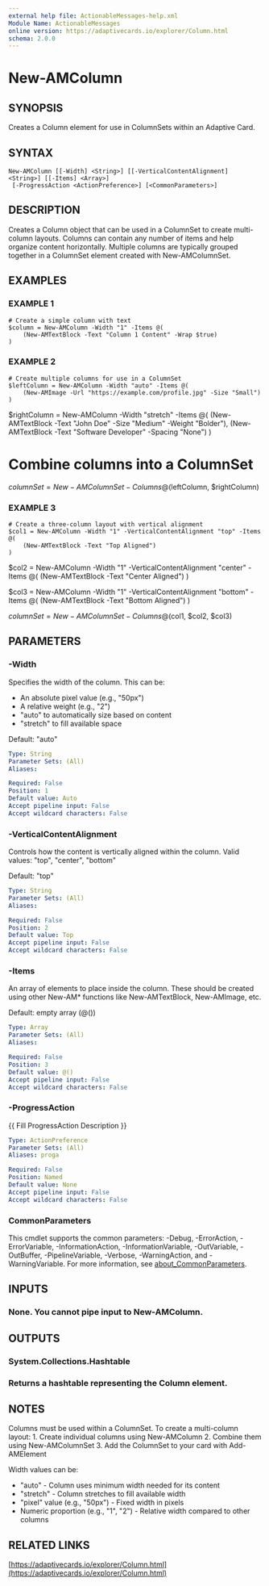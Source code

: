 ```yaml
---
external help file: ActionableMessages-help.xml
Module Name: ActionableMessages
online version: https://adaptivecards.io/explorer/Column.html
schema: 2.0.0
---
```


# New-AMColumn

## SYNOPSIS
Creates a Column element for use in ColumnSets within an Adaptive Card.

## SYNTAX

```
New-AMColumn [[-Width] <String>] [[-VerticalContentAlignment] <String>] [[-Items] <Array>]
 [-ProgressAction <ActionPreference>] [<CommonParameters>]
```

## DESCRIPTION
Creates a Column object that can be used in a ColumnSet to create multi-column layouts.
Columns can contain any number of items and help organize content horizontally.
Multiple columns are typically grouped together in a ColumnSet element created with
New-AMColumnSet.

## EXAMPLES

### EXAMPLE 1
```
# Create a simple column with text
$column = New-AMColumn -Width "1" -Items @(
    (New-AMTextBlock -Text "Column 1 Content" -Wrap $true)
)
```

### EXAMPLE 2
```
# Create multiple columns for use in a ColumnSet
$leftColumn = New-AMColumn -Width "auto" -Items @(
    (New-AMImage -Url "https://example.com/profile.jpg" -Size "Small")
)
```

$rightColumn = New-AMColumn -Width "stretch" -Items @(
    (New-AMTextBlock -Text "John Doe" -Size "Medium" -Weight "Bolder"),
    (New-AMTextBlock -Text "Software Developer" -Spacing "None")
)

# Combine columns into a ColumnSet
$columnSet = New-AMColumnSet -Columns @($leftColumn, $rightColumn)

### EXAMPLE 3
```
# Create a three-column layout with vertical alignment
$col1 = New-AMColumn -Width "1" -VerticalContentAlignment "top" -Items @(
    (New-AMTextBlock -Text "Top Aligned")
)
```

$col2 = New-AMColumn -Width "1" -VerticalContentAlignment "center" -Items @(
    (New-AMTextBlock -Text "Center Aligned")
)

$col3 = New-AMColumn -Width "1" -VerticalContentAlignment "bottom" -Items @(
    (New-AMTextBlock -Text "Bottom Aligned")
)

$columnSet = New-AMColumnSet -Columns @($col1, $col2, $col3)

## PARAMETERS

### -Width
Specifies the width of the column.
This can be:
- An absolute pixel value (e.g., "50px")
- A relative weight (e.g., "2")
- "auto" to automatically size based on content
- "stretch" to fill available space

Default: "auto"

```yaml
Type: String
Parameter Sets: (All)
Aliases:

Required: False
Position: 1
Default value: Auto
Accept pipeline input: False
Accept wildcard characters: False
```

### -VerticalContentAlignment
Controls how the content is vertically aligned within the column.
Valid values: "top", "center", "bottom"

Default: "top"

```yaml
Type: String
Parameter Sets: (All)
Aliases:

Required: False
Position: 2
Default value: Top
Accept pipeline input: False
Accept wildcard characters: False
```

### -Items
An array of elements to place inside the column.
These should be created using
other New-AM* functions like New-AMTextBlock, New-AMImage, etc.

Default: empty array (@())

```yaml
Type: Array
Parameter Sets: (All)
Aliases:

Required: False
Position: 3
Default value: @()
Accept pipeline input: False
Accept wildcard characters: False
```

### -ProgressAction
{{ Fill ProgressAction Description }}

```yaml
Type: ActionPreference
Parameter Sets: (All)
Aliases: proga

Required: False
Position: Named
Default value: None
Accept pipeline input: False
Accept wildcard characters: False
```

### CommonParameters
This cmdlet supports the common parameters: -Debug, -ErrorAction, -ErrorVariable, -InformationAction, -InformationVariable, -OutVariable, -OutBuffer, -PipelineVariable, -Verbose, -WarningAction, and -WarningVariable. For more information, see [about_CommonParameters](http://go.microsoft.com/fwlink/?LinkID=113216).

## INPUTS

### None. You cannot pipe input to New-AMColumn.
## OUTPUTS

### System.Collections.Hashtable
### Returns a hashtable representing the Column element.
## NOTES
Columns must be used within a ColumnSet.
To create a multi-column layout:
1.
Create individual columns using New-AMColumn
2.
Combine them using New-AMColumnSet
3.
Add the ColumnSet to your card with Add-AMElement

Width values can be:
- "auto" - Column uses minimum width needed for its content
- "stretch" - Column stretches to fill available width
- "pixel" value (e.g., "50px") - Fixed width in pixels
- Numeric proportion (e.g., "1", "2") - Relative width compared to other columns

## RELATED LINKS

[https://adaptivecards.io/explorer/Column.html](https://adaptivecards.io/explorer/Column.html)

